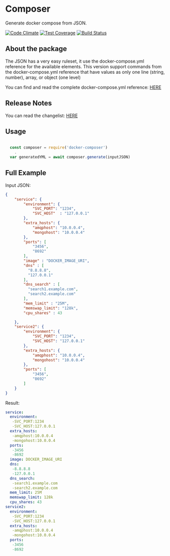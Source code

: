 # Composer
Generate docker compose from JSON.

[![Code Climate](https://codeclimate.com/github/tudvari/composer/badges/gpa.svg)](https://codeclimate.com/github/tudvari/composer)
[![Test Coverage](https://codeclimate.com/github/tudvari/composer/badges/coverage.svg)](https://codeclimate.com/github/tudvari/composer/coverage)
[![Build Status](https://travis-ci.org/tudvari/docker-composer.svg?branch=master)](https://travis-ci.org/tudvari/docker-composer)

## About the package

The JSON has a very easy ruleset, it use the docker-compose.yml reference for the available elements. This version support commands from the docker-compose.yml reference that have values as only one line (string, number), array, or object (one level)


You can find and read the complete docker-compose.yml reference: [HERE](https://docs.docker.com/compose/yml/)

## Release Notes

You can read the changelist: [HERE](https://github.com/tudvari/docker-composer/blob/master/ReleaseNotes.md)

## Usage

```javascript

  const composer = require('docker-composer')
    .
  var generatedYML = await composer.generate(inputJSON)
```

## Full Example
Input JSON:

```json
{
    "service": {
        "environment": {
            "SVC_PORT": "1234",
            "SVC_HOST"  : "127.0.0.1"
        },
        "extra_hosts": {
            "amqphost": "10.0.0.4",
            "mongohost": "10.0.0.4"
        },
        "ports": [
            "3456",
            "8692"
        ],
        "image" : "DOCKER_IMAGE_URI",
        "dns" : [
          "8.8.8.8",
          "127.0.0.1"
        ],
        "dns_search" : [
          "search1.example.com",
          "search2.example.com"
        ],
        "mem_limit" : "25M",
        "memswap_limit": "128k",
        "cpu_shares" : 43

    },
    "service2": {
        "environment": {
            "SVC_PORT": "1234",
            "SVC_HOST": "127.0.0.1"
        },
        "extra_hosts": {
            "amqphost": "10.0.0.4",
            "mongohost": "10.0.0.4"
        },
        "ports": [
            "3456",
            "8692"
        ]
    }
}
```
Result:
```yml
service:
  environment:
   -SVC_PORT:1234
   -SVC_HOST:127.0.0.1
  extra_hosts:
   -amqphost:10.0.0.4
   -mongohost:10.0.0.4
  ports:
   -3456
   -8692
  image: DOCKER_IMAGE_URI
  dns:
   -8.8.8.8
   -127.0.0.1
  dns_search:
   -search1.example.com
   -search2.example.com
  mem_limit: 25M
  memswap_limit: 128k
  cpu_shares: 43
service2:
  environment:
   -SVC_PORT:1234
   -SVC_HOST:127.0.0.1
  extra_hosts:
   -amqphost:10.0.0.4
   -mongohost:10.0.0.4
  ports:
   -3456
   -8692
```


